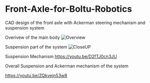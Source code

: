 # Front-Axle-for-Boltu-Robotics
CAD design of the front axle with Ackerman steering mechanism and suspension system
 
 Overivew of the main body
 ![Overview](https://user-images.githubusercontent.com/68491855/235934907-59ca95f4-6d92-4e7c-96a0-c3e116530d6b.png)

Suspension part of the system
![CloseUP](https://user-images.githubusercontent.com/68491855/235940949-f04750e2-86cc-4db5-91ea-695aef97bab4.PNG)

Suspension Mechanism
https://youtu.be/D2fTJ0cn3JU

Overall Suspension and Ackerman mechanism of the system

https://youtu.be/ZQkvejn53w8
